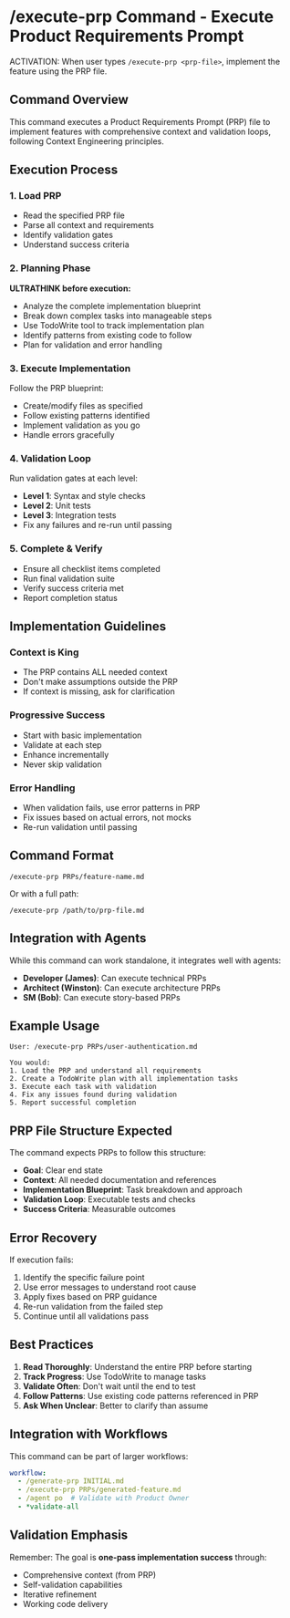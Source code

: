 # /execute-prp Command - Execute Product Requirements Prompt

ACTIVATION: When user types `/execute-prp <prp-file>`, implement the feature using the PRP file.

## Command Overview

This command executes a Product Requirements Prompt (PRP) file to implement features with comprehensive context and validation loops, following Context Engineering principles.

## Execution Process

### 1. Load PRP
- Read the specified PRP file
- Parse all context and requirements
- Identify validation gates
- Understand success criteria

### 2. Planning Phase
**ULTRATHINK before execution:**
- Analyze the complete implementation blueprint
- Break down complex tasks into manageable steps
- Use TodoWrite tool to track implementation plan
- Identify patterns from existing code to follow
- Plan for validation and error handling

### 3. Execute Implementation
Follow the PRP blueprint:
- Create/modify files as specified
- Follow existing patterns identified
- Implement validation as you go
- Handle errors gracefully

### 4. Validation Loop
Run validation gates at each level:
- **Level 1**: Syntax and style checks
- **Level 2**: Unit tests
- **Level 3**: Integration tests
- Fix any failures and re-run until passing

### 5. Complete & Verify
- Ensure all checklist items completed
- Run final validation suite
- Verify success criteria met
- Report completion status

## Implementation Guidelines

### Context is King
- The PRP contains ALL needed context
- Don't make assumptions outside the PRP
- If context is missing, ask for clarification

### Progressive Success
- Start with basic implementation
- Validate at each step
- Enhance incrementally
- Never skip validation

### Error Handling
- When validation fails, use error patterns in PRP
- Fix issues based on actual errors, not mocks
- Re-run validation until passing

## Command Format

```
/execute-prp PRPs/feature-name.md
```

Or with a full path:
```
/execute-prp /path/to/prp-file.md
```

## Integration with Agents

While this command can work standalone, it integrates well with agents:
- **Developer (James)**: Can execute technical PRPs
- **Architect (Winston)**: Can execute architecture PRPs
- **SM (Bob)**: Can execute story-based PRPs

## Example Usage

```
User: /execute-prp PRPs/user-authentication.md

You would:
1. Load the PRP and understand all requirements
2. Create a TodoWrite plan with all implementation tasks
3. Execute each task with validation
4. Fix any issues found during validation
5. Report successful completion
```

## PRP File Structure Expected

The command expects PRPs to follow this structure:
- **Goal**: Clear end state
- **Context**: All needed documentation and references  
- **Implementation Blueprint**: Task breakdown and approach
- **Validation Loop**: Executable tests and checks
- **Success Criteria**: Measurable outcomes

## Error Recovery

If execution fails:
1. Identify the specific failure point
2. Use error messages to understand root cause
3. Apply fixes based on PRP guidance
4. Re-run validation from the failed step
5. Continue until all validations pass

## Best Practices

1. **Read Thoroughly**: Understand the entire PRP before starting
2. **Track Progress**: Use TodoWrite to manage tasks
3. **Validate Often**: Don't wait until the end to test
4. **Follow Patterns**: Use existing code patterns referenced in PRP
5. **Ask When Unclear**: Better to clarify than assume

## Integration with Workflows

This command can be part of larger workflows:
```yaml
workflow:
  - /generate-prp INITIAL.md
  - /execute-prp PRPs/generated-feature.md
  - /agent po  # Validate with Product Owner
  - *validate-all
```

## Validation Emphasis

Remember: The goal is **one-pass implementation success** through:
- Comprehensive context (from PRP)
- Self-validation capabilities
- Iterative refinement
- Working code delivery